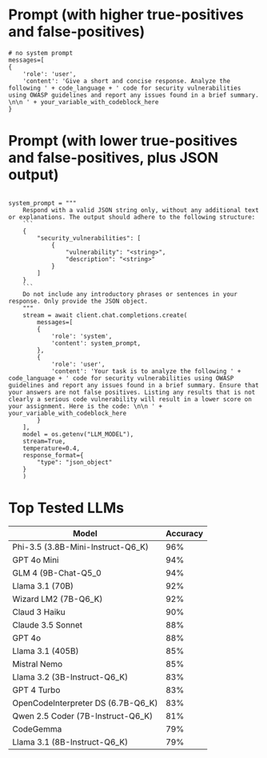 # Prompt (with higher true-positives and false-positives)
```
# no system prompt
messages=[
{
    'role': 'user', 
    'content': 'Give a short and concise response. Analyze the following ' + code_language + ' code for security vulnerabilities using OWASP guidelines and report any issues found in a brief summary. \n\n ' + your_variable_with_codeblock_here
}
```

# Prompt (with lower true-positives and false-positives, plus JSON output)
```

system_prompt = """
    Respond with a valid JSON string only, without any additional text or explanations. The output should adhere to the following structure:
    ```
    {
        "security_vulnerabilities": [
            {
                "vulnerability": "<string>",
                "description": "<string>"
            }
        ]
    }
    ```
    Do not include any introductory phrases or sentences in your response. Only provide the JSON object.
    """
    stream = await client.chat.completions.create(
        messages=[
        {
            'role': 'system', 
            'content': system_prompt,
        },
        {
            'role': 'user', 
            'content': 'Your task is to analyze the following ' + code_language + ' code for security vulnerabilities using OWASP guidelines and report any issues found in a brief summary. Ensure that your answers are not false positives. Listing any results that is not clearly a serious code vulnerability will result in a lower score on your assignment. Here is the code: \n\n ' + your_variable_with_codeblock_here
        }
    ],
    model = os.getenv("LLM_MODEL"), 
    stream=True,
    temperature=0.4,
    response_format={
        "type": "json_object"
    }
    )
```

# Top Tested LLMs
| Model    | Accuracy |
| -------- | ------- |
| Phi-3.5 (3.8B-Mini-Instruct-Q6_K)  | 96% |
| GPT 4o Mini | 94% |
| GLM 4 (9B-Chat-Q5_0  | 94% |
| Llama 3.1 (70B) | 92% |
| Wizard LM2 (7B-Q6_K) | 92% |
| Claud 3 Haiku | 90% |
| Claude 3.5 Sonnet | 88% |
| GPT 4o | 88% |
| Llama 3.1 (405B) | 85% |
| Mistral Nemo | 85% |
| Llama 3.2 (3B-Instruct-Q6_K) | 83% |
| GPT 4 Turbo| 83% |
| OpenCodeInterpreter DS (6.7B-Q6_K)| 83% |
| Qwen 2.5 Coder (7B-Instruct-Q6_K) | 81% |
| CodeGemma | 79% |
| Llama 3.1 (8B-Instruct-Q6_K) | 79% |



